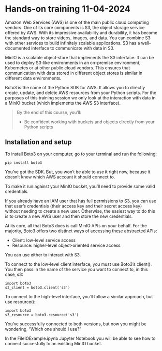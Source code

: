 # Hands-on training 11-04-2024

Amazon Web Services (AWS) is one of the main public cloud computing vendors. One of its core components is S3, the object storage service offered by AWS. With its impressive availability and durability, it has become the standard way to store videos, images, and data. You can combine S3 with other services to build infinitely scalable applications. S3 has a well-documented interface to communicate with data in S3.

MinIO is a scalable object-store that implements the S3 interface. It can be used to deploy S3-like environments in an on-premise environment, Kubernetes or
at other public cloud vendors. This ensures that communication with data stored in different object stores is similar in different data environments.

Boto3 is the name of the Python SDK for AWS. It allows you to directly create, update, and delete AWS resources from your Python scripts. For the purposes of
this training session we only look at the interaction with data in a MinIO bucket (which implements the AWS S3 interface).

> By the end of this course, you’ll:
> 
> * Be confident working with buckets and objects directly from your Python scripts

## Installation and setup

To install Boto3 on your computer, go to your terminal and run the following:

    pip install boto3

You’ve got the SDK. But, you won’t be able to use it right now, because it doesn’t know which AWS account it should connect to.

To make it run against your MinIO bucket, you’ll need to provide some valid credentials. 

If you already have an IAM user that has full permissions to S3, you can use that user’s credentials (their access key and their secret access key) without needing to create a new user. Otherwise, the easiest way to do this is to create a new AWS user and then store the new credentials.

At its core, all that Boto3 does is call MinIO APIs on your behalf. For the majority, Boto3 offers two distinct ways of accessing these abstracted APIs:

* Client: low-level service access
* Resource: higher-level object-oriented service access

You can use either to interact with S3.

To connect to the low-level client interface, you must use Boto3’s client(). You then pass in the name of the service you want to connect to, in this case, s3:

    import boto3
    s3_client = boto3.client('s3')

To connect to the high-level interface, you’ll follow a similar approach, but use resource():

    import boto3
    s3_resource = boto3.resource('s3')

You’ve successfully connected to both versions, but now you might be wondering, “Which one should I use?”

In the FileIOExample.ipynb Jupyter Notebook you will be able to see how to connect succesfully to an existing MinIO bucket.

